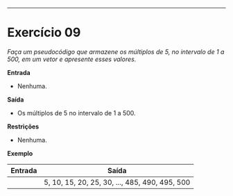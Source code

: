 ---
# Exercício 09

*Faça um pseudocódigo que armazene os múltiplos de 5, no intervalo de 1 a 500, em um vetor e apresente esses valores.*

**Entrada**

- Nenhuma.

**Saída**

- Os múltiplos de 5 no intervalo de 1 a 500.

**Restrições**

- Nenhuma.

**Exemplo**

| Entrada | Saída                                       |
|---------|---------------------------------------------|
|         | 5, 10, 15, 20, 25, 30, ..., 485, 490, 495, 500      |
